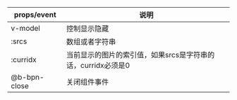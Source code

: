 props/event | 说明
---|---
 v-model | 控制显示隐藏
:srcs | 数组或者字符串
:curridx | 当前显示的图片的索引值，如果srcs是字符串的话，curridx必须是0
@b-bpn-close | 关闭组件事件
